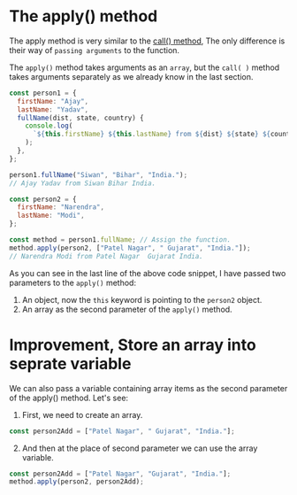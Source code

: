 # The apply() method

The apply method is very similar to the [call() method](05_Call_method.md), The only difference is their way of `passing arguments` to the function.

The `apply()` method takes arguments as an `array`, but the `call( )` method takes arguments separately as we already know in the last section.

```js
const person1 = {
  firstName: "Ajay",
  lastName: "Yadav",
  fullName(dist, state, country) {
    console.log(
      `${this.firstName} ${this.lastName} from ${dist} ${state} ${country}`
    );
  },
};

person1.fullName("Siwan", "Bihar", "India.");
// Ajay Yadav from Siwan Bihar India.

const person2 = {
  firstName: "Narendra",
  lastName: "Modi",
};

const method = person1.fullName; // Assign the function.
method.apply(person2, ["Patel Nagar", " Gujarat", "India."]);
// Narendra Modi from Patel Nagar  Gujarat India.
```

As you can see in the last line of the above code snippet, I have passed two parameters to the `apply()` method:

1. An object, now the `this` keyword is pointing to the `person2` object.
2. An array as the second parameter of the `apply()` method.

# Improvement, Store an array into seprate variable

We can also pass a variable containing array items as the second parameter of the apply() method. Let's see:

1. First, we need to create an array.

```js
const person2Add = ["Patel Nagar", " Gujarat", "India."];
```

2. And then at the place of second parameter we can use the array variable.

```js
const person2Add = ["Patel Nagar", "Gujarat", "India."];
method.apply(person2, person2Add);
```
